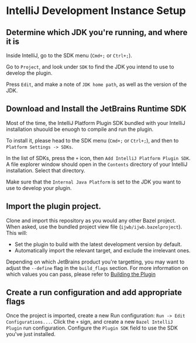 # IntelliJ Development Instance Setup

## Determine which JDK you're running, and where it is

Inside IntelliJ, go to the SDK menu (`Cmd+;` or `Ctrl+;`).

Go to `Project`, and look under `SDK` to find the JDK you intend to use
to develop the plugin.

Press `Edit`, and make a note of `JDK home path`, as well as the version of the JDK.

## Download and Install the JetBrains Runtime SDK

Most of the time, the IntelliJ Platform Plugin SDK bundled with your IntelliJ installation shuould be enuogh to compile and run the plugin.

To install it, please head to the SDK menu (`Cmd+;` or `Ctrl+;`), and then to `Platform Settings -> SDKs`.

In the list of SDKs, press the `+` icon, then `Add IntelliJ Platform Plugin SDK`. A file explorer window should open in the `Contents` directory of your IntelliJ installation. Select that directory.

Make sure that the `Internal Java Platform` is set to the JDK you want to use to develop your plugin.

## Import the plugin project.

Clone and import this repository as you would any other Bazel project.
When asked, use the bundled project view file (`ijwb/ijwb.bazelproject`). This will:

- Set the plugin to build with the latest development version by default.
- Automatically import the relevant target, and exclude the irrelevant ones.

Depending on which JetBrains product you're targetting, you may want to adjust the `--define` flag in the `build_flags` section. For more information on which values you can pass, please refer to [Building the Plugin](README.md#building-the-plugin)

## Create a run configuration and add appropriate flags

Once the project is imported, create a new Run configuration: `Run -> Edit Configurations...`.
Click the `+` sign, and create a new `Bazel IntelliJ Plugin` run configuration.
Configure the `Plugin SDK` field to use the SDK you've just installed.

